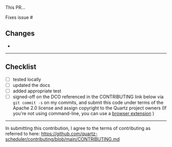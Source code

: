 
<!--
If this is your first time contributing to the project (or it's been a while), please consider reviewing https://github.com/quartz-scheduler/contributing/blob/main/CONTRIBUTING.md
-->


This PR...

Fixes issue #

## Changes
-

-----------------
## Checklist
- [ ] tested locally
- [ ] updated the docs
- [ ] added appropriate test
- [ ] signed-off on the DCO referenced in the CONTRIBUTING link below via `git commit -s` on my commits, and submit this code under terms of the Apache 2.0 license and assign copyright to the Quartz project owners
  (If you're not using command-line, you can use a [browser extension](https://github.com/scottrigby/dco-gh-ui) )
-----------------
In submitting this contribution, I agree to the terms of contributing as referred to here: 
https://github.com/quartz-scheduler/contributing/blob/main/CONTRIBUTING.md

